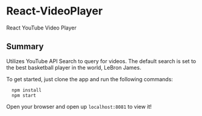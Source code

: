 # React-VideoPlayer
React YouTube Video Player

## Summary
Utilizes YouTube API Search to query for videos. The default search is set to the best basketball player in the world, LeBron James. 

To get started, just clone the app and run the following commands:
```
  npm install
  npm start
```
Open your browser and open up `localhost:8081` to view it!